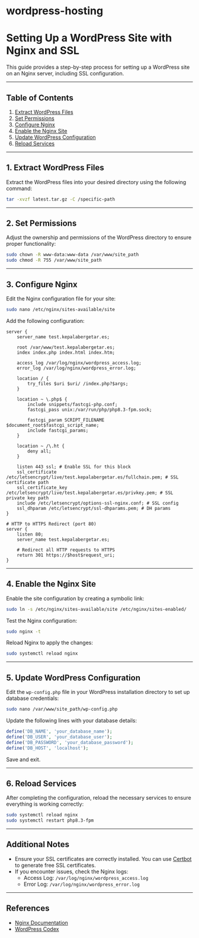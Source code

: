 # wordpress-hosting

# Setting Up a WordPress Site with Nginx and SSL

This guide provides a step-by-step process for setting up a WordPress site on an Nginx server, including SSL configuration.

---

## Table of Contents

1. [Extract WordPress Files](#extract-wordpress-files)
2. [Set Permissions](#set-permissions)
3. [Configure Nginx](#configure-nginx)
4. [Enable the Nginx Site](#enable-the-nginx-site)
5. [Update WordPress Configuration](#update-wordpress-configuration)
6. [Reload Services](#reload-services)

---

## 1. Extract WordPress Files

Extract the WordPress files into your desired directory using the following command:

```bash
tar -xvzf latest.tar.gz -C /specific-path
```

---

## 2. Set Permissions

Adjust the ownership and permissions of the WordPress directory to ensure proper functionality:

```bash
sudo chown -R www-data:www-data /var/www/site_path
sudo chmod -R 755 /var/www/site_path
```

---

## 3. Configure Nginx

Edit the Nginx configuration file for your site:

```bash
sudo nano /etc/nginx/sites-available/site
```

Add the following configuration:

```nginx
server {
    server_name test.kepalabergetar.es;

    root /var/www/test.kepalabergetar.es;
    index index.php index.html index.htm;

    access_log /var/log/nginx/wordpress_access.log;
    error_log /var/log/nginx/wordpress_error.log;

    location / {
        try_files $uri $uri/ /index.php?$args;
    }

    location ~ \.php$ {
        include snippets/fastcgi-php.conf;
        fastcgi_pass unix:/var/run/php/php8.3-fpm.sock;

        fastcgi_param SCRIPT_FILENAME $document_root$fastcgi_script_name;
        include fastcgi_params;
    }

    location ~ /\.ht {
        deny all;
    }

    listen 443 ssl; # Enable SSL for this block
    ssl_certificate /etc/letsencrypt/live/test.kepalabergetar.es/fullchain.pem; # SSL certificate path
    ssl_certificate_key /etc/letsencrypt/live/test.kepalabergetar.es/privkey.pem; # SSL private key path
    include /etc/letsencrypt/options-ssl-nginx.conf; # SSL config
    ssl_dhparam /etc/letsencrypt/ssl-dhparams.pem; # DH params
}

# HTTP to HTTPS Redirect (port 80)
server {
    listen 80;
    server_name test.kepalabergetar.es;

    # Redirect all HTTP requests to HTTPS
    return 301 https://$host$request_uri;
}
```

---

## 4. Enable the Nginx Site

Enable the site configuration by creating a symbolic link:

```bash
sudo ln -s /etc/nginx/sites-available/site /etc/nginx/sites-enabled/
```

Test the Nginx configuration:

```bash
sudo nginx -t
```

Reload Nginx to apply the changes:

```bash
sudo systemctl reload nginx
```

---

## 5. Update WordPress Configuration

Edit the `wp-config.php` file in your WordPress installation directory to set up database credentials:

```bash
sudo nano /var/www/site_path/wp-config.php
```

Update the following lines with your database details:

```php
define('DB_NAME', 'your_database_name');
define('DB_USER', 'your_database_user');
define('DB_PASSWORD', 'your_database_password');
define('DB_HOST', 'localhost');
```

Save and exit.

---

## 6. Reload Services

After completing the configuration, reload the necessary services to ensure everything is working correctly:

```bash
sudo systemctl reload nginx
sudo systemctl restart php8.3-fpm
```

---

## Additional Notes

- Ensure your SSL certificates are correctly installed. You can use [Certbot](https://certbot.eff.org/) to generate free SSL certificates.
- If you encounter issues, check the Nginx logs:
  - Access Log: `/var/log/nginx/wordpress_access.log`
  - Error Log: `/var/log/nginx/wordpress_error.log`

---

## References

- [Nginx Documentation](https://nginx.org/en/docs/)
- [WordPress Codex](https://codex.wordpress.org/)

